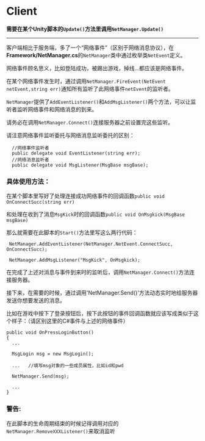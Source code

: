 # Client

**需要在某个Unity脚本的`Update()`方法里调用`NetManager.Update()`**

___

客户端相比于服务端，多了一个“网络事件”（区别于网络消息协议），在**Framework/NetManager.cs**的`NetManager`类中通过枚举类`NetEvent`定义。

网络事件顾名思义，比如登陆成功，被踢出游戏，掉线...都应该是网络事件。

在某个网络事件发生时，通过调用`NetManager.FireEvent(NetEvent netEvent,string err)`通知所有监听了此网络事件`netEvent`的监听者。

`NetManager`提供了`AddEventListener()`和`AddMsgListener()`两个方法，可以让监听者监听网络事件和网络消息的到来。

请务必在调用`NetManager.Connect()`连接服务器之前设置完这些监听。

请注意网络事件监听委托与网络消息监听委托的区别：
```
  //网络事件监听者
  public delegate void EventListener(string err);
  //网络消息监听者
  public delegate void MsgListener(MsgBase msgBase);
```

### 具体使用方法：
在某个脚本里写好了处理连接成功网络事件的回调函数`public void OnConnectSucc(string err) `

和处理在收到了消息`MsgKick`时的回调函数`public void OnMsgkick(MsgBase msgBase)`

那么就需要在此脚本的`Start()`方法里写这么两行代码：

` NetManager.AddEventListener(NetManager.NetEvent.ConnectSucc, OnConnectSucc);`

` NetManager.AddMsgListener("MsgKick", OnMsgkick);`

在完成了上述对消息与事件到来时的监听后，调用`NetManager.Connect()`方法连接服务器。

接下来，在需要的时候，通过调用'NetManager.Send()'方法动态实时地给服务器发送你想要发送的消息。

比如在游戏中按下了登录按钮后，按下此按钮的事件回调函数就应该写成类似于这个样子：（请区别这里的C#事件与上述的网络事件）

```
public void OnPressLoginButton()
{
  ...
  
  MsgLogin msg = new MsgLogin();
  
  ...   //填写msg对象的一些成员属性，比如id和pwd
  
  NetManager.Send(msg);
  
  ...
}
```

### 警告:
在此脚本的生命周期结束的时候记得调用对应的`NetManager.RemoveXXXListener()`来取消监听
